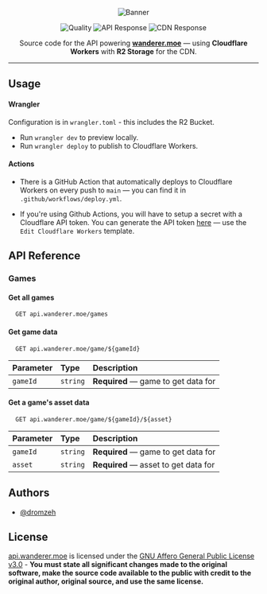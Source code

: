 <div align="center">

![Banner]

![Quality] ![API Response] ![CDN Response]

Source code for the API powering [**wanderer.moe**](https://wanderer.moe) — using **Cloudflare Workers** with **R2 Storage** for the CDN.

</div>

---

## Usage

#### Wrangler

Configuration is in `wrangler.toml` - this includes the R2 Bucket.

-   Run `wrangler dev` to preview locally.
-   Run `wrangler deploy` to publish to Cloudflare Workers.

#### Actions

-   There is a GitHub Action that automatically deploys to Cloudflare Workers on every push to `main` — you can find it in `.github/workflows/deploy.yml`.

-   If you're using Github Actions, you will have to setup a secret with a Cloudflare API token. You can generate the API token [here][Cloudflare API Token] — use the `Edit Cloudflare Workers` template.

## API Reference

### Games

#### Get all games

```http
  GET api.wanderer.moe/games
```

#### Get game data

```http
  GET api.wanderer.moe/game/${gameId}
```

| Parameter | Type     | Description                         |
| :-------- | :------- | :---------------------------------- |
| `gameId`  | `string` | **Required** — game to get data for |

#### Get a game's asset data

```http
  GET api.wanderer.moe/game/${gameId}/${asset}
```

| Parameter | Type     | Description                          |
| :-------- | :------- | :----------------------------------- |
| `gameId`  | `string` | **Required** — game to get data for  |
| `asset`   | `string` | **Required** — asset to get data for |

## Authors

-   [@dromzeh][Dromzeh]

## License

[api.wanderer.moe][api.wanderer.moe] is licensed under the [GNU Affero General Public License v3.0][License] - **You must state all significant changes made to the original software, make the source code available to the public with credit to the original author, original source, and use the same license.**

[Banner]: https://files.catbox.moe/qa3eus.svg
[API Status]: https://status.wanderer.moe/history/api
[CDN Status]: https://status.wanderer.moe/history/cdn
[API Response]: https://img.shields.io/endpoint?label=API%20Response&style=for-the-badge&url=https%3A%2F%2Fraw.githubusercontent.com%2Fwanderer-moe%2Fstatus%2FHEAD%2Fapi%2Fapi%2Fresponse-time.json
[CDN Response]: https://img.shields.io/endpoint?label=CDN%20Response&style=for-the-badge&url=https%3A%2F%2Fraw.githubusercontent.com%2Fwanderer-moe%2Fstatus%2FHEAD%2Fapi%2Fcdn%2Fresponse-time.json
[Quality]: https://img.shields.io/codefactor/grade/github/wanderer-moe/api?label=quality&style=for-the-badge
[Cloudflare API Token]: https://dash.cloudflare.com/profile/api-tokens
[Dromzeh]: https://github.com/dromzeh
[api.wanderer.moe]: https://api.wanderer.moe
[License]: LICENSE
